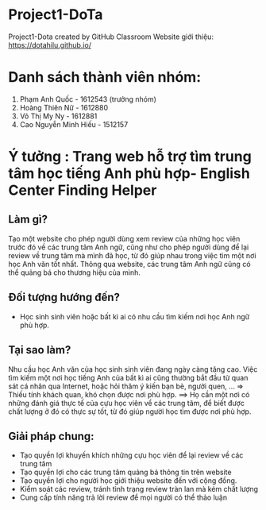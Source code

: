 # Project1-DoTa
Project1-Dota created by GitHub Classroom
Website giới thiệu: https://dotahilu.github.io/
# Danh sách thành viên nhóm:
1. Phạm Anh Quốc - 1612543 (trưởng nhóm)
2. Hoàng Thiên Nữ - 1612880
3. Võ Thị My Ny - 1612881
4. Cao Nguyễn Minh Hiếu - 1512157

# Ý tưởng : Trang web hỗ trợ tìm trung tâm học tiếng Anh phù hợp- English Center Finding Helper
## Làm gì?
Tạo một website cho phép người dùng xem review của những học viên trước đó về các trung tâm Anh ngữ, cũng như cho phép người dùng để lại review về trung tâm mà mình đã học, từ đó giúp nhau trong việc tìm một nơi học Anh văn tốt nhất. Thông qua website, các trung tâm Anh ngữ cũng có thể quảng bá cho thương hiệu của mình.
## Đối tượng hướng đến?
- Học sinh sinh viên hoặc bất kì ai có nhu cầu tìm kiếm nơi học Anh ngữ phù hợp.
## Tại sao làm?
Nhu cầu học Anh văn của học sinh sinh viên đang ngày càng tăng cao.
Việc tìm kiếm một nơi học tiếng Anh của bất kì ai cũng thường bắt đầu từ quan sát cá nhân qua Internet, hoặc hỏi thăm ý kiến bạn bè, người quen, ... => Thiếu tính khách quan, khó chọn được nơi phù hợp.
 ==> Họ cần một nơi có những đánh giá thực tế của cựu học viên về các trung tâm, để biết được chất lượng ở đó có thực sự tốt, từ đó giúp người học tìm được nơi phù hợp.
## Giải pháp chung:
* Tạo quyền lợi khuyến khích những cựu học viên để lại review về các trung tâm
* Tạo quyền lợi cho các trung tâm quảng bá thông tin trên website
* Tạo quyền lợi cho người học giới thiệu website đến với cộng đồng.
* Kiểm soát các review, tránh tình trạng review tràn lan mà kém chất lượng
* Cung cấp tính năng trả lời review để mọi người có thể thảo luận
